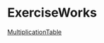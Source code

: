 # ExerciseWorks

[MultiplicationTable](https://q81jiaxiong.github.io/ExerciseWorks/MultiplicationTable/) 
